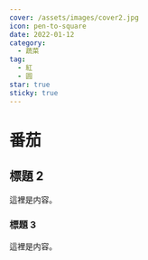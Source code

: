 ```yaml
---
cover: /assets/images/cover2.jpg
icon: pen-to-square
date: 2022-01-12
category:
  - 蔬菜
tag:
  - 紅
  - 圆
star: true
sticky: true
---
```


# 番茄

## 標題 2

這裡是内容。

### 標題 3

這裡是内容。
